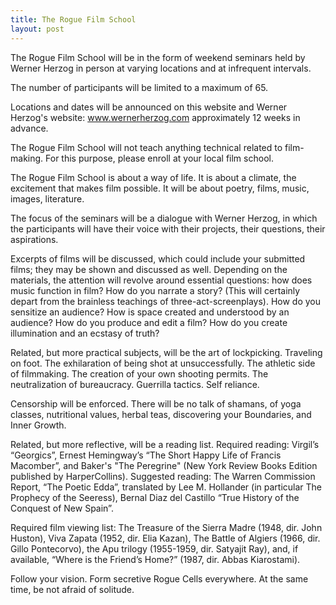 ```yaml
---
title: The Rogue Film School
layout: post
---
```

The Rogue Film School will be in the form of weekend seminars held by Werner Herzog in person at varying locations and at infrequent intervals.

The number of participants will be limited to a maximum of 65.

Locations and dates will be announced on this website and Werner Herzog's website: www.wernerherzog.com approximately 12 weeks in advance.

The Rogue Film School will not teach anything technical related to film-making. For this purpose, please enroll at your local film school.

The Rogue Film School is about a way of life. It is about a climate, the excitement that makes film possible. It will be about poetry, films, music, images, literature.

The focus of the seminars will be a dialogue with Werner Herzog, in which the participants will have their voice with their projects, their questions, their aspirations.

Excerpts of films will be discussed, which could include your submitted films; they may be shown and discussed as well. Depending on the materials, the attention will revolve around essential questions: how does music function in film? How do you narrate a story? (This will certainly depart from the brainless teachings of three-act-screenplays). How do you sensitize an audience? How is space created and understood by an audience? How do you produce and edit a film? How do you create illumination and an ecstasy of truth?

Related, but more practical subjects, will be the art of lockpicking. Traveling on foot. The exhilaration of being shot at unsuccessfully. The athletic side of filmmaking. The creation of your own shooting permits. The neutralization of bureaucracy. Guerrilla tactics. Self reliance.

Censorship will be enforced. There will be no talk of shamans, of yoga classes, nutritional values, herbal teas, discovering your Boundaries, and Inner Growth.

Related, but more reflective, will be a reading list. Required reading: Virgil’s “Georgics”, Ernest Hemingway’s “The Short Happy Life of Francis Macomber”, and Baker's "The Peregrine" (New York Review Books Edition published by HarperCollins). Suggested reading: The Warren Commission Report, “The Poetic Edda”, translated by Lee M. Hollander (in particular The Prophecy of the Seeress), Bernal Diaz del Castillo “True History of the Conquest of New Spain”.

Required film viewing list: The Treasure of the Sierra Madre (1948, dir. John Huston), Viva Zapata (1952, dir. Elia Kazan), The Battle of Algiers (1966, dir. Gillo Pontecorvo), the Apu trilogy (1955-1959, dir. Satyajit Ray), and, if available, “Where is the Friend’s Home?” (1987, dir. Abbas Kiarostami).

Follow your vision. Form secretive Rogue Cells everywhere. At the same time, be not afraid of solitude.

